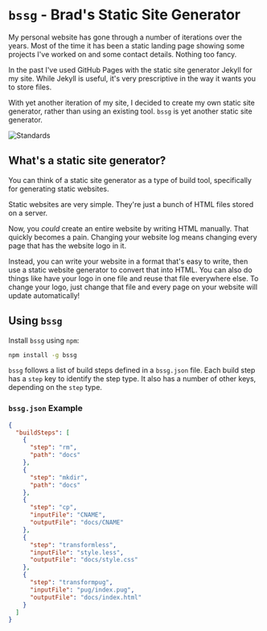 # `bssg` - Brad's Static Site Generator

My personal website has gone through a number of iterations over the years. 
Most of the time it has been a static landing page showing some projects I've worked on and some contact details. Nothing too fancy. 

In the past I've used GitHub Pages with the static site generator Jekyll for my site. 
While Jekyll is useful, it's very prescriptive in the way it wants you to store files. 

With yet another iteration of my site, I decided to create my own static site generator, rather than using an existing tool.
`bssg` is yet another static site generator.  

![Standards](https://imgs.xkcd.com/comics/standards.png)

## What's a static site generator?

You can think of a static site generator as a type of build tool, specifically for generating static websites.

Static websites are very simple. They're just a bunch of HTML files stored on a server. 

Now, you *could* create an entire website by writing HTML manually. That quickly becomes a pain. Changing your website log means changing every page that has the website logo in it. 

Instead, you can write your website in a format that's easy to write, then use a static website generator to convert that into HTML. You can also do things like have your logo in one file and reuse that file everywhere else. To change your logo, just change that file and every page on your website will update automatically! 

## Using `bssg`

Install `bssg` using `npm`: 

```bash
npm install -g bssg
```

`bssg` follows a list of build steps defined in a `bssg.json` file. 
Each build step has a `step` key to identify the step type. 
It also has a number of other keys, depending on the `step` type. 

### `bssg.json` Example

```json
{
  "buildSteps": [
    {
      "step": "rm",
      "path": "docs"
    },
    {
      "step": "mkdir",
      "path": "docs"
    },
    {
      "step": "cp",
      "inputFile": "CNAME",
      "outputFile": "docs/CNAME"
    },
    {
      "step": "transformless",
      "inputFile": "style.less",
      "outputFile": "docs/style.css"
    },
    {
      "step": "transformpug",
      "inputFile": "pug/index.pug",
      "outputFile": "docs/index.html"
    }
  ]
}
```
